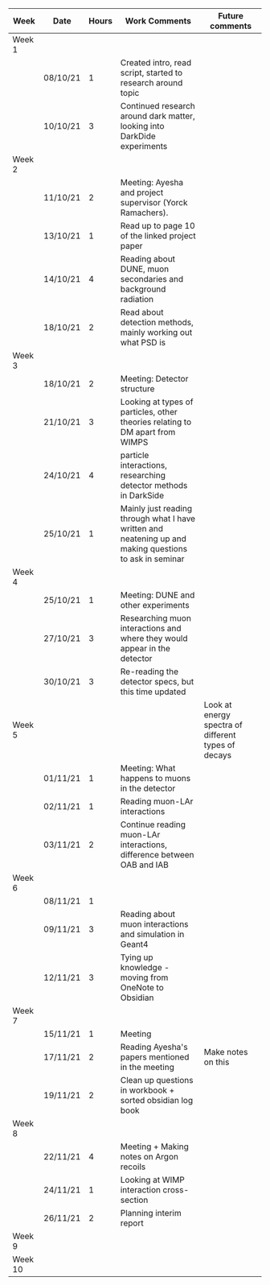 | Week    | Date     | Hours | Work Comments                                                                                           | Future comments                                     |
| ------- | -------- | ----- | ------------------------------------------------------------------------------------------------------- | --------------------------------------------------- |
| Week 1  |          |       |                                                                                                         |                                                     |
|         | 08/10/21 | 1     | Created intro, read script, started to research around topic                                            |                                                     |
|         | 10/10/21 | 3     | Continued research around dark matter, looking into DarkDide experiments                                |                                                     |
| Week 2  |          |       |                                                                                                         |                                                     |
|         | 11/10/21 | 2     | Meeting: Ayesha and project supervisor (Yorck Ramachers).                                               |                                                     |
|         | 13/10/21 | 1     | Read up to page 10 of the linked project paper                                                          |                                                     |
|         | 14/10/21 | 4     | Reading about DUNE, muon secondaries and background radiation                                           |                                                     |
|         | 18/10/21 | 2     | Read about detection methods, mainly working out what PSD is                                            |                                                     |
| Week 3  |          |       |                                                                                                         |                                                     |
|         | 18/10/21 | 2     | Meeting: Detector structure                                                                             |                                                     |
|         | 21/10/21 | 3     | Looking at types of particles, other theories relating to DM apart from WIMPS                           |                                                     |
|         | 24/10/21 | 4     | particle interactions, researching detector methods in DarkSide                                         |                                                     |
|         | 25/10/21 | 1     | Mainly just reading through what I have written and neatening up and making questions to ask in seminar |                                                     |
| Week 4  |          |       |                                                                                                         |                                                     |
|         | 25/10/21 | 1     | Meeting: DUNE and other experiments                                                                     |                                                     |
|         | 27/10/21 | 3     | Researching muon interactions and where they would appear in the detector                               |                                                     |
|         | 30/10/21 | 3     | Re-reading the detector specs, but this time updated                                                    |                                                     |
| Week 5  |          |       |                                                                                                         | Look at energy spectra of different types of decays |
|         | 01/11/21 | 1     | Meeting: What happens to muons in the detector                                                          |                                                     |
|         | 02/11/21 | 1     | Reading muon-LAr interactions                                                                           |                                                     |
|         | 03/11/21 | 2     | Continue reading muon-LAr interactions, difference between OAB and IAB                                  |                                                     |
| Week 6  |          |       |                                                                                                         |                                                     |
|         | 08/11/21 | 1     |                                                                                                         |                                                     |
|         | 09/11/21 | 3     | Reading about muon interactions and simulation in Geant4                                                |                                                     |
|         | 12/11/21 | 3     | Tying up knowledge - moving from OneNote to Obsidian                                                    |                                                     |
| Week 7  |          |       |                                                                                                         |                                                     |
|         | 15/11/21 | 1     | Meeting                                                                                                 |                                                     |
|         | 17/11/21 | 2     | Reading Ayesha's papers mentioned in the meeting                                                        | Make notes on this                                  |
|         | 19/11/21 | 2     | Clean up questions in workbook + sorted obsidian log book                                                                             |                                                     |
| Week 8  |          |       |                                                                                                         |                                                     |
|         | 22/11/21 | 4     | Meeting + Making notes on Argon recoils                                                                 |                                                     |
|         | 24/11/21 | 1     | Looking at WIMP interaction cross-section                                                               |                                                     |
|         | 26/11/21 | 2     | Planning interim report                                                                                 |                                                     |
| Week 9  |          |       |                                                                                                         |                                                     |
| Week 10 |          |       |                                                                                                         |                                                     |
